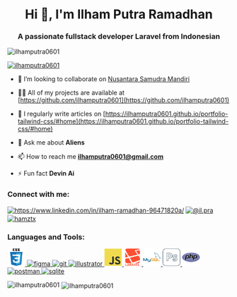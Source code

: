 <h1 align="center">Hi 👋, I'm Ilham Putra Ramadhan</h1>
<h3 align="center">A passionate fullstack developer Laravel from Indonesian</h3>

<p align="left"> <img src="https://komarev.com/ghpvc/?username=ilhamputra0601&label=Profile%20views&color=0e75b6&style=flat" alt="ilhamputra0601" /> </p>

<p align="left"> <a href="https://github.com/ryo-ma/github-profile-trophy"><img src="https://github-profile-trophy.vercel.app/?username=ilhamputra0601" alt="ilhamputra0601" /></a> </p>

- 👯 I’m looking to collaborate on [Nusantara Samudra Mandiri](https://nusantarasamuderamandiri.com/)

- 👨‍💻 All of my projects are available at [https://github.com/ilhamputra0601](https://github.com/ilhamputra0601)

- 📝 I regularly write articles on [https://ilhamputra0601.github.io/portfolio-tailwind-css/#home](https://ilhamputra0601.github.io/portfolio-tailwind-css/#home)

- 💬 Ask me about **Aliens**

- 📫 How to reach me **ilhamputra0601@gmail.com**

- ⚡ Fun fact **Devin Ai**

<h3 align="left">Connect with me:</h3>
<p align="left">
<a href="https://linkedin.com/in/https://www.linkedin.com/in/ilham-ramadhan-96471820a/" target="blank"><img align="center" src="https://raw.githubusercontent.com/rahuldkjain/github-profile-readme-generator/master/src/images/icons/Social/linked-in-alt.svg" alt="https://www.linkedin.com/in/ilham-ramadhan-96471820a/" height="30" width="40" /></a>
<a href="https://instagram.com/@il.pra" target="blank"><img align="center" src="https://raw.githubusercontent.com/rahuldkjain/github-profile-readme-generator/master/src/images/icons/Social/instagram.svg" alt="@il.pra" height="30" width="40" /></a>
<a href="https://discord.gg/hamztx" target="blank"><img align="center" src="https://raw.githubusercontent.com/rahuldkjain/github-profile-readme-generator/master/src/images/icons/Social/discord.svg" alt="hamztx" height="30" width="40" /></a>
</p>

<h3 align="left">Languages and Tools:</h3>
<p align="left"> <a href="https://www.w3schools.com/css/" target="_blank" rel="noreferrer"> <img src="https://raw.githubusercontent.com/devicons/devicon/master/icons/css3/css3-original-wordmark.svg" alt="css3" width="40" height="40"/> </a> <a href="https://www.figma.com/" target="_blank" rel="noreferrer"> <img src="https://www.vectorlogo.zone/logos/figma/figma-icon.svg" alt="figma" width="40" height="40"/> </a> <a href="https://git-scm.com/" target="_blank" rel="noreferrer"> <img src="https://www.vectorlogo.zone/logos/git-scm/git-scm-icon.svg" alt="git" width="40" height="40"/> </a> <a href="https://www.adobe.com/in/products/illustrator.html" target="_blank" rel="noreferrer"> <img src="https://www.vectorlogo.zone/logos/adobe_illustrator/adobe_illustrator-icon.svg" alt="illustrator" width="40" height="40"/> </a> <a href="https://developer.mozilla.org/en-US/docs/Web/JavaScript" target="_blank" rel="noreferrer"> <img src="https://raw.githubusercontent.com/devicons/devicon/master/icons/javascript/javascript-original.svg" alt="javascript" width="40" height="40"/> </a> <a href="https://laravel.com/" target="_blank" rel="noreferrer"> <img src="https://raw.githubusercontent.com/devicons/devicon/master/icons/laravel/laravel-plain-wordmark.svg" alt="laravel" width="40" height="40"/> </a> <a href="https://www.mysql.com/" target="_blank" rel="noreferrer"> <img src="https://raw.githubusercontent.com/devicons/devicon/master/icons/mysql/mysql-original-wordmark.svg" alt="mysql" width="40" height="40"/> </a> <a href="https://www.photoshop.com/en" target="_blank" rel="noreferrer"> <img src="https://raw.githubusercontent.com/devicons/devicon/master/icons/photoshop/photoshop-line.svg" alt="photoshop" width="40" height="40"/> </a> <a href="https://www.php.net" target="_blank" rel="noreferrer"> <img src="https://raw.githubusercontent.com/devicons/devicon/master/icons/php/php-original.svg" alt="php" width="40" height="40"/> </a> <a href="https://postman.com" target="_blank" rel="noreferrer"> <img src="https://www.vectorlogo.zone/logos/getpostman/getpostman-icon.svg" alt="postman" width="40" height="40"/> </a> <a href="https://www.sqlite.org/" target="_blank" rel="noreferrer"> <img src="https://www.vectorlogo.zone/logos/sqlite/sqlite-icon.svg" alt="sqlite" width="40" height="40"/> </a> </p>

<p><img align="left" src="https://github-readme-stats.vercel.app/api/top-langs?username=ilhamputra0601&show_icons=true&locale=en&layout=compact" alt="ilhamputra0601" /></p>

<p>&nbsp;<img align="center" src="https://github-readme-stats.vercel.app/api?username=ilhamputra0601&show_icons=true&locale=en" alt="ilhamputra0601" /></p>
